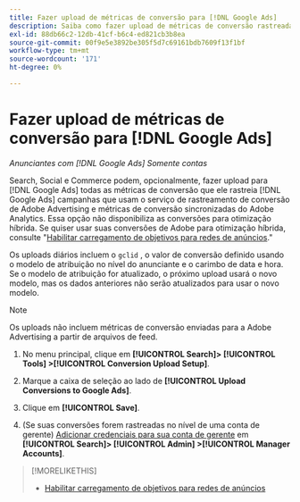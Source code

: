 ```yaml
---
title: Fazer upload de métricas de conversão para [!DNL Google Ads]
description: Saiba como fazer upload de métricas de conversão rastreadas por pesquisa, redes sociais e comércio para [!DNL Google Ads].
exl-id: 88db66c2-12db-41cf-b6c4-ed821cb3b8ea
source-git-commit: 00f9e5e3892be305f5d7c69161bdb7609f13f1bf
workflow-type: tm+mt
source-wordcount: '171'
ht-degree: 0%

---
```


# Fazer upload de métricas de conversão para [!DNL Google Ads]

*Anunciantes com [!DNL Google Ads] Somente contas*

Search, Social e Commerce podem, opcionalmente, fazer upload para [!DNL Google Ads] todas as métricas de conversão que ele rastreia [!DNL Google Ads] campanhas que usam o serviço de rastreamento de conversão de Adobe Advertising e métricas de conversão sincronizadas do Adobe Analytics. Essa opção não disponibiliza as conversões para otimização híbrida. Se quiser usar suas conversões de Adobe para otimização híbrida, consulte &quot;[Habilitar carregamento de objetivos para redes de anúncios](objective-upload-to-networks.md).&quot;

Os uploads diários incluem o `gclid` , o valor de conversão definido usando o modelo de atribuição no nível do anunciante e o carimbo de data e hora. Se o modelo de atribuição for atualizado, o próximo upload usará o novo modelo, mas os dados anteriores não serão atualizados para usar o novo modelo.

>[!NOTE]
>
>Os uploads não incluem métricas de conversão enviadas para a Adobe Advertising a partir de arquivos de feed.

1. No menu principal, clique em **[!UICONTROL Search]> [!UICONTROL Tools] >[!UICONTROL Conversion Upload Setup]**.

1. Marque a caixa de seleção ao lado de **[!UICONTROL Upload Conversions to Google Ads]**.

1. Clique em **[!UICONTROL Save]**.

1. (Se suas conversões forem rastreadas no nível de uma conta de gerente) [Adicionar credenciais para sua conta de gerente](/help/search-social-commerce/admin/manager-accounts.md) em **[!UICONTROL Search]> [!UICONTROL Admin] >[!UICONTROL Manager Accounts]**.

>[!MORELIKETHIS]
>
>* [Habilitar carregamento de objetivos para redes de anúncios](objective-upload-to-networks.md)
